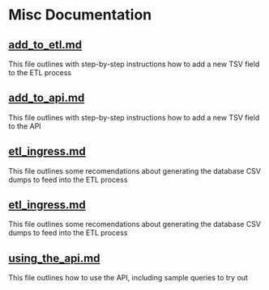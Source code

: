# Misc Documentation

## [add_to_etl.md](add_to_etl.md)
This file outlines with step-by-step instructions how to add a new TSV field to the ETL process

## [add_to_api.md](add_to_api.md)
This file outlines with step-by-step instructions how to add a new TSV field to the API

## [etl_ingress.md](etl_ingress.md)
This file outlines some recomendations about generating the database CSV dumps to feed into the ETL process

## [etl_ingress.md](etl_ingress.md)
This file outlines some recomendations about generating the database CSV dumps to feed into the ETL process

## [using_the_api.md](using_the_api.md)
This file outlines how to use the API, including sample queries to try out
